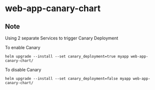 # web-app-canary-chart

## Note

Using 2 separate Services to trigger Canary Deployment

To enable Canary
```
helm upgrade --install --set canary_deployment=true myapp web-app-canary-chart/
```

To disable Canary
```
helm upgrade --install --set canary_deployment=false myapp web-app-canary-chart/
```
